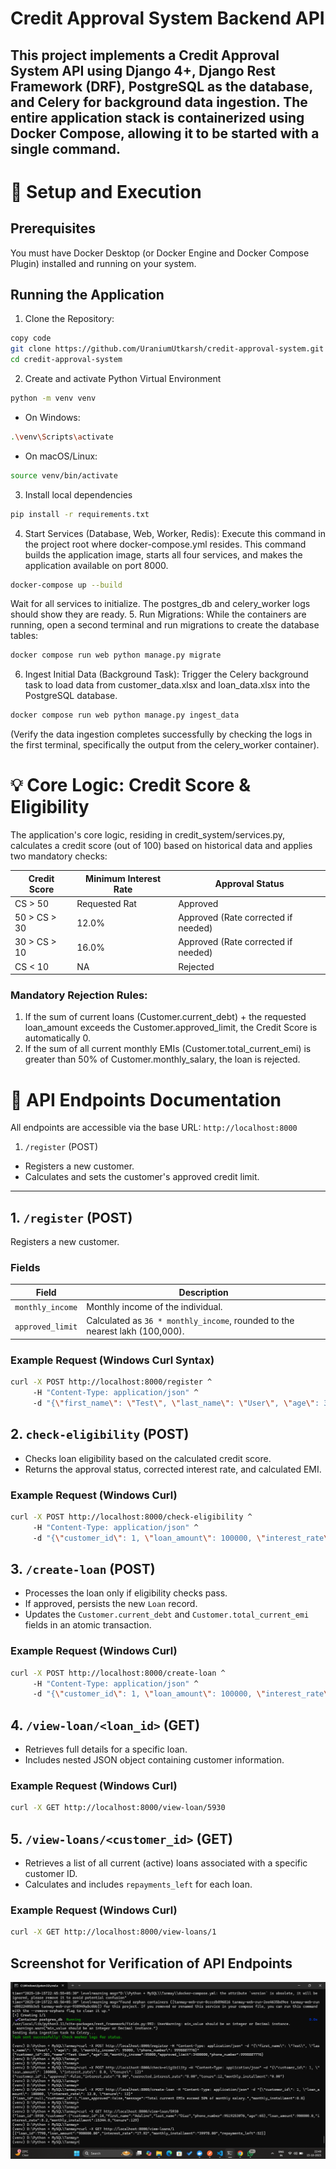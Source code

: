 # Credit Approval System Backend API

This project implements a Credit Approval System API using Django 4+, Django Rest Framework (DRF), PostgreSQL as the database, and Celery for background data ingestion. The entire application stack is containerized using Docker Compose, allowing it to be started with a single command.
---
# 🚀 Setup and Execution
## Prerequisites
You must have Docker Desktop (or Docker Engine and Docker Compose Plugin) installed and running on your system.

## Running the Application
1. Clone the Repository:
```bash
copy code
git clone https://github.com/UraniumUtkarsh/credit-approval-system.git
cd credit-approval-system
```
2. Create and activate Python Virtual Environment
```bash
python -m venv venv
```
- On Windows:
```bash
.\venv\Scripts\activate
```
- On macOS/Linux:
```bash
source venv/bin/activate
```

3. Install local dependencies
```bash
pip install -r requirements.txt
```

4. Start Services (Database, Web, Worker, Redis):
Execute this command in the project root where docker-compose.yml resides. This command builds the application image, starts all four services, and makes the application available on port 8000.
```bash
docker-compose up --build
```
Wait for all services to initialize. The postgres_db and celery_worker logs should show they are ready.
5. Run Migrations:
While the containers are running, open a second terminal and run migrations to create the database tables:
```bash
docker compose run web python manage.py migrate
```
6. Ingest Initial Data (Background Task):
Trigger the Celery background task to load data from customer_data.xlsx and loan_data.xlsx into the PostgreSQL database.
```bash
docker compose run web python manage.py ingest_data
```
(Verify the data ingestion completes successfully by checking the logs in the first terminal, specifically the output from the celery_worker container).

# 💡 Core Logic: Credit Score & Eligibility
The application's core logic, residing in credit_system/services.py, calculates a credit score (out of 100) based on historical data and applies two mandatory checks:

|Credit Score |Minimum Interest Rate | Approval Status |
|-------------|----------------------|-----------------|
|CS > 50 |Requested Rat | Approved |
|50 > CS > 30 | 12.0% | Approved (Rate corrected if needed) |
|30 > CS > 10 | 16.0% | Approved (Rate corrected if needed) |
|CS < 10 | NA | Rejected |

### Mandatory Rejection Rules:
1. If the sum of current loans (Customer.current_debt) + the requested loan_amount exceeds the Customer.approved_limit, the Credit Score is automatically 0.
2. If the sum of all current monthly EMIs (Customer.total_current_emi) is greater than 50% of Customer.monthly_salary, the loan is rejected.

# 🔌 API Endpoints Documentation
All endpoints are accessible via the base URL: `http://localhost:8000`
1. `/register` (POST)
- Registers a new customer.
- Calculates and sets the customer's approved credit limit.

---

## **1. `/register` (POST)**
Registers a new customer.

### **Fields**
| Field | Description |
|--------|-------------|
| `monthly_income` | Monthly income of the individual. |
| `approved_limit` | Calculated as `36 * monthly_income`, rounded to the nearest lakh (100,000). |

### **Example Request (Windows Curl Syntax)**
```bash
curl -X POST http://localhost:8000/register ^
     -H "Content-Type: application/json" ^
     -d "{\"first_name\": \"Test\", \"last_name\": \"User\", \"age\": 30, \"monthly_income\": 95000, \"phone_number\": 9998887776}"
```

## **2. `check-eligibility` (POST)**
- Checks loan eligibility based on the calculated credit score.
- Returns the approval status, corrected interest rate, and calculated EMI.
### **Example Request (Windows Curl)**
```bash
curl -X POST http://localhost:8000/check-eligibility ^
     -H "Content-Type: application/json" ^
     -d "{\"customer_id\": 1, \"loan_amount\": 100000, \"interest_rate\": 8.0, \"tenure\": 12}"
```

## **3. `/create-loan` (POST)**
- Processes the loan only if eligibility checks pass.
- If approved, persists the new `Loan` record.
- Updates the `Customer.current_debt` and `Customer.total_current_emi` fields in an atomic transaction.

### **Example Request (Windows Curl)**
```bash
curl -X POST http://localhost:8000/create-loan ^
     -H "Content-Type: application/json" ^
     -d "{\"customer_id\": 1, \"loan_amount\": 100000, \"interest_rate\": 12.0, \"tenure\": 12}"
```

## **4. `/view-loan/<loan_id>` (GET)**
- Retrieves full details for a specific loan.
- Includes nested JSON object containing customer information.
### **Example Request (Windows Curl)**
```bash
curl -X GET http://localhost:8000/view-loan/5930
```

## **5. `/view-loans/<customer_id>` (GET)**
- Retrieves a list of all current (active) loans associated with a specific customer ID.
- Calculates and includes `repayments_left` for each loan.

### **Example Request (Windows Curl)**
```bash
curl -X GET http://localhost:8000/view-loans/1
```

## Screenshot for Verification of API Endpoints
<div align="center">
  <img src="https://raw.githubusercontent.com/UraniumUtkarsh/credit-approval-system/refs/heads/main/screenshot/cmd_curl.png" alt="Curl verified"/>
</div>